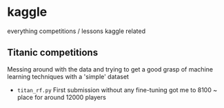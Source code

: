 # kaggle
everything competitions / lessons kaggle related

## Titanic competitions
Messing around with the data and trying to get a good grasp of machine learning techniques with a 'simple' dataset
* `titan_rf.py` First submission without any fine-tuning got me to 8100 ~ place for around 12000 players
